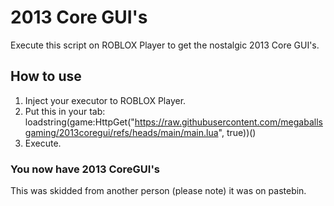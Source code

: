 # 2013 Core GUI's
Execute this script on ROBLOX Player to get the nostalgic 2013 Core GUI's.
## How to use
1. Inject your executor to ROBLOX Player.
2. Put this in your tab: loadstring(game:HttpGet("https://raw.githubusercontent.com/megaballsgaming/2013coregui/refs/heads/main/main.lua", true))()
3. Execute.
### You now have 2013 CoreGUI's
This was skidded from another person (please note) it was on pastebin.
